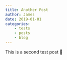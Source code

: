 ```yaml
---
title: Another Post
author: James
date: 2019-01-01
categories: 
    - tests
    - posts
    - blog 
---
```

This is a second test post 🎉